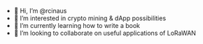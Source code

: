 - 👋 Hi, I’m @rcinaus
- 👀 I’m interested in crypto mining & dApp possibilities
- 🌱 I’m currently learning how to write a book
- 💞️ I’m looking to collaborate on useful applications of LoRaWAN


<!---
rcinaus/rcinaus is a ✨ special ✨ repository because its `README.md` (this file) appears on your GitHub profile.
You can click the Preview link to take a look at your changes.
--->
